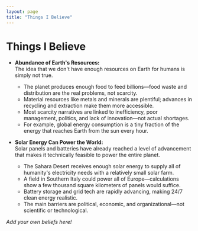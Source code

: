 ```yaml
---
layout: page
title: "Things I Believe"
---
```


# Things I Believe

- **Abundance of Earth's Resources:**  
  The idea that we don't have enough resources on Earth for humans is simply not true.  
  - The planet produces enough food to feed billions—food waste and distribution are the real problems, not scarcity.
  - Material resources like metals and minerals are plentiful; advances in recycling and extraction make them more accessible.
  - Most scarcity narratives are linked to inefficiency, poor management, politics, and lack of innovation—not actual shortages.
  - For example, global energy consumption is a tiny fraction of the energy that reaches Earth from the sun every hour.

- **Solar Energy Can Power the World:**  
  Solar panels and batteries have already reached a level of advancement that makes it technically feasible to power the entire planet.
  - The Sahara Desert receives enough solar energy to supply all of humanity's electricity needs with a relatively small solar farm.
  - A field in Southern Italy could power all of Europe—calculations show a few thousand square kilometers of panels would suffice.
  - Battery storage and grid tech are rapidly advancing, making 24/7 clean energy realistic.
  - The main barriers are political, economic, and organizational—not scientific or technological.

_Add your own beliefs here!_